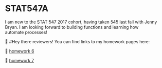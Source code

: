 # STAT547A
I am new to the STAT 547 2017 cohort, having taken 545 last fall with Jenny Bryan. I am looking forward to building functions and learning how automate processes! 

:wave:
#Hey there reviewers! You can find links to my homework pages here:

:water_buffalo: [homework 6](https://github.com/emwest/STAT547A/tree/master/hw6)

:ram: [homework 7](https://github.com/emwest/STAT547A/tree/master/hw07)
